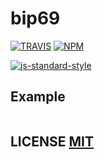 # bip69

[![TRAVIS](https://secure.travis-ci.org/dcousens/bip69.png)](http://travis-ci.org/dcousens/bip69)
[![NPM](http://img.shields.io/npm/v/bip69.svg)](https://www.npmjs.org/package/bip69)

[![js-standard-style](https://cdn.rawgit.com/feross/standard/master/badge.svg)](https://github.com/feross/standard)


## Example

``` javascript
```

## LICENSE [MIT](LICENSE)
